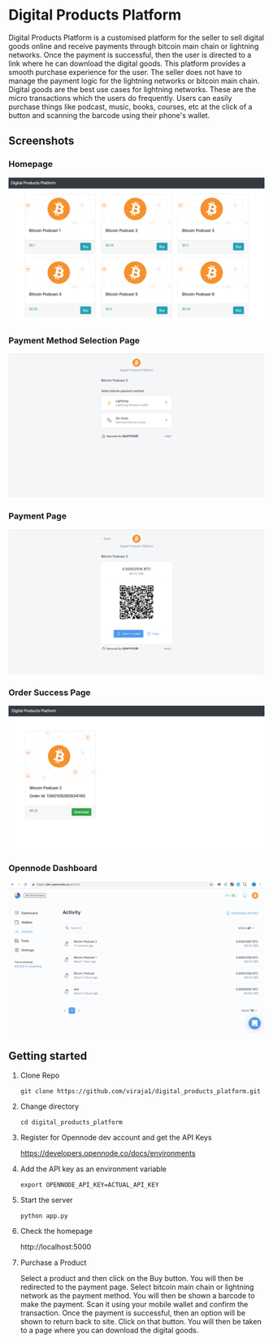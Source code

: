 # Digital Products Platform

Digital Products Platform is a customised platform for the seller to sell 
digital goods online and receive payments through bitcoin main chain or 
lightning networks. Once the payment is successful, then the user is 
directed to a link where he can download the digital goods. 
This platform provides a smooth purchase experience for the user. 
The seller does not have to manage the payment logic for the 
lightning networks or bitcoin main chain. Digital goods are the best use cases 
for lightning networks. These are the micro transactions which the users do 
frequently. Users can easily purchase things like podcast, music, books, 
courses, etc at the click of a button and scanning the barcode using 
their phone's wallet. 


## Screenshots
### Homepage
![](screenshots/digital_products_platform_home.jpg)

### Payment Method Selection Page
![](screenshots/opennode_payment_method_select_page.jpg)

### Payment Page
![](screenshots/opennode_payment_page.jpg)

### Order Success Page
![](screenshots/order_success_page.jpg)

### Opennode Dashboard
![](screenshots/opennode_dashboard.jpg)

## Getting started
1) Clone Repo
   ```
   git clone https://github.com/viraja1/digital_products_platform.git 
   ```  

2) Change directory
   ```
   cd digital_products_platform
   ```
   
3) Register for Opennode dev account and get the API Keys

   https://developers.opennode.co/docs/environments 
   
4) Add the API key as an environment variable
   ```
   export OPENNODE_API_KEY=ACTUAL_API_KEY
   ```
   
5) Start the server
   ```
   python app.py
   ```
   
6) Check the homepage
   
   http://localhost:5000
   
7) Purchase a Product

   Select a product and then click on the Buy button. 
   You will then be redirected to the payment page. 
   Select bitcoin main chain or lightning network as the payment method. 
   You will then be shown a barcode to make the payment. Scan it using your
   mobile wallet and confirm the transaction. Once the payment is successful,
   then an option will be shown to return back to site. Click on that button. 
   You will then be taken to a page where you can download the digital goods.
   
   